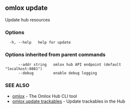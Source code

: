 ## omlox update

Update hub resources

### Options

```
  -h, --help   help for update
```

### Options inherited from parent commands

```
      --addr string   omlox hub API endpoint (default "localhost:8081")
      --debug         enable debug logging
```

### SEE ALSO

* [omlox](omlox.md)	 - The Omlox Hub CLI tool
* [omlox update trackables](omlox_update_trackables.md)	 - Update trackables in the Hub

